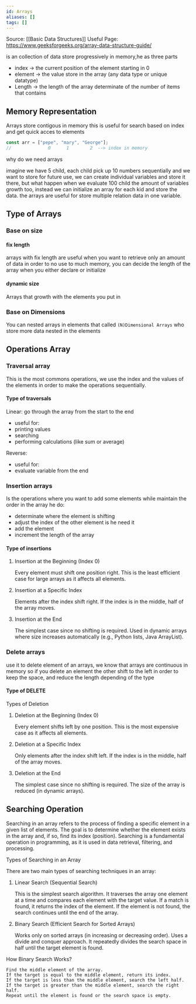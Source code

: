 ```yaml
---
id: Arrays
aliases: []
tags: []
---
```


Source: [[Basic Data Structures]]
Useful Page: https://www.geeksforgeeks.org/array-data-structure-guide/

is an collection of data store progressively in memory,he as three parts

- index -> the current position of the element starting in 0
- element -> the value store in the array (any data type or unique datatype)
- Length -> the length of the array determinate of the number of items that contains

## Memory Representation

Arrays store contigous in memory this is useful for search based on index and get quick acces to elements

```javascript
const arr = ["pepe", "mary", "George"];
//              0      1        2  --> index in memory
```

why do we need arrays

imagine we have 5 child, each child pick up 10 numbers sequentially and we want to store for future use, we can create individual variables and store it there, but what happen when we evaluate 100 child the amount of variables growth too, instead we can initialize an array for each kid and store the data. the arrays are useful for store multiple relation data in one variable.

## Type of Arrays

### Base on size

#### fix length

arrays with fix length are useful when you want to retrieve only an amount of data in order to no use to much memory, you can decide the length of the array when you either declare or initialize

#### dynamic size

Arrays that growth with the elements you put in

### Base on Dimensions

You can nested arrays in elements that called `(N)Dimensional Arrays` who store more data nested in the elements

## Operations Array

### Traversal array

This is the most commons operations, we use the index and the values of the elements in order to make the operations sequentially.

#### Type of traversals

Linear: go through the array from the start to the end

- useful for:
- printing values
- searching
- performing calculations (like sum or average)

Reverse:

- useful for:
- evaluate variable from the end

### Insertion arrays

Is the operations where you want to add some elements while maintain the order in the array
he do:

- determinate where the element is shifting
- adjust the index of the other element is he need it
- add the element
- increment the length of the array

#### Type of insertions

1. Insertion at the Beginning (Index 0)

   Every element must shift one position right.
   This is the least efficient case for large arrays as it affects all elements.

2. Insertion at a Specific Index

   Elements after the index shift right.
   If the index is in the middle, half of the array moves.

3. Insertion at the End

   The simplest case since no shifting is required.
   Used in dynamic arrays where size increases automatically (e.g., Python lists, Java ArrayList).

### Delete arrays

use it to delete element of an arrays, we know that arrays are continuous in memory so if you delete an element the other shift to the left in order to keep the space, and reduce the length depending of the type

#### Type of DELETE

Types of Deletion

1. Deletion at the Beginning (Index 0)

   Every element shifts left by one position.
   This is the most expensive case as it affects all elements.

2. Deletion at a Specific Index

   Only elements after the index shift left.
   If the index is in the middle, half of the array moves.

3. Deletion at the End

   The simplest case since no shifting is required.
   The size of the array is reduced (in dynamic arrays).

## Searching Operation

Searching in an array refers to the process of finding a specific element in a given list of elements. The goal is to determine whether the element exists in the array and, if so, find its index (position).
Searching is a fundamental operation in programming, as it is used in data retrieval, filtering, and processing.

Types of Searching in an Array

There are two main types of searching techniques in an array:

1. Linear Search (Sequential Search)

   This is the simplest search algorithm.
   It traverses the array one element at a time and compares each element with the target value.
   If a match is found, it returns the index of the element.
   If the element is not found, the search continues until the end of the array.

2. Binary Search (Efficient Search for Sorted Arrays)

   Works only on sorted arrays (in increasing or decreasing order).
   Uses a divide and conquer approach.
   It repeatedly divides the search space in half until the target element is found.

How Binary Search Works?

    Find the middle element of the array.
    If the target is equal to the middle element, return its index.
    If the target is less than the middle element, search the left half.
    If the target is greater than the middle element, search the right half.
    Repeat until the element is found or the search space is empty.
